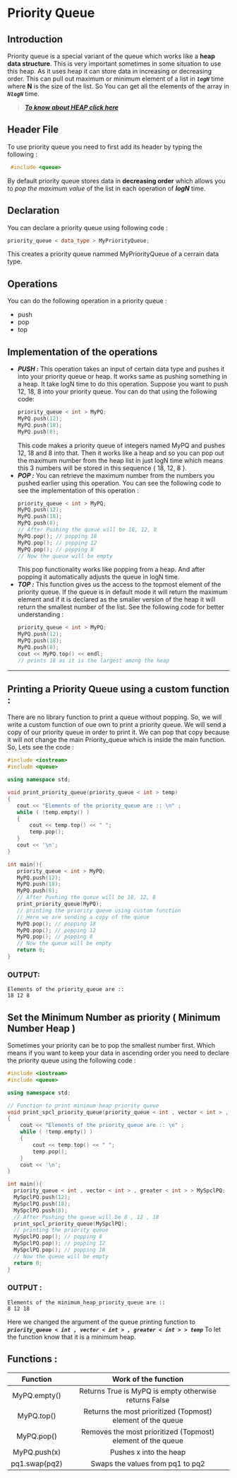 # Priority Queue
## Introduction
Priority queue is a special variant of the queue which works like a **heap data structure**. This is very important sometimes in some situation to use this heap. As it uses heap it can store data in increasing or decreasing order.  This can pull out maximum or minimum element of a list in _**`logN`**_ time where **N** is the size of the list. So You can get all the elements of the array in _**`NlogN`**_ time.

> [_**To know about HEAP click here**_](https://en.wikipedia.org/wiki/Heap_(data_structure))

## Header File
To use priority queue you need to first add its header by typing the following :
```cpp
 #include <queue> 
```
By default priority queue stores data in **decreasing order** which allows you to _pop the maximum value_ of the list in each operation of _**logN**_ time. 

## Declaration
You can declare a priority queue using following code :
```cpp
priority_queue < data_type > MyPriorityQueue;
```
This creates a priority queue nammed MyPriorityQueue of a cerrain data type.

## Operations
You can do the following operation in a priority queue :
- push
- pop
- top

## Implementation of the operations
+ _**PUSH :**_  This operation takes an input of certain data type and pushes it into your priority queue or heap. It works same as pushing something in a heap. It take logN time    to do this operation. Suppose you want to push 12,  18,  8 into your priority queue.  You can do that using the following code:
  ```cpp
  priority_queue < int > MyPQ;
  MyPQ.push(12);
  MyPQ.push(18);
  MyPQ.push(8);
  ```
  This code makes a priority queue of integers named MyPQ and pushes 12, 18 and 8 into that. Then it works like a heap and so you can pop out  the maximum number from the heap list in just logN time which means this 3 numbers will be stored in this sequence { 18, 12, 8 }.
+ _**POP :**_  You can retrieve the maximum number from the numbers you pushed earlier using this operation. You can see the following code to see the implementation of this operation :
  ```cpp
  priority_queue < int > MyPQ;
  MyPQ.push(12);
  MyPQ.push(18);
  MyPQ.push(8);
  // After Pushing the queue will be 18, 12, 8
  MyPQ.pop(); // popping 18
  MyPQ.pop(); // popping 12
  MyPQ.pop(); // popping 8
  // Now the queue will be empty
  ```
  This pop functionality works like popping from a heap. And after popping it automatically adjusts the queue in logN time.
+ _**TOP :**_ This function gives us the access to the topmost element of the priority queue. If the queue is in default mode it will return the maximum element and if it is declared as the smaller  version of the heap it will return the smallest number of the list. See the following code for better understanding :
  ```cpp
  priority_queue < int > MyPQ;
  MyPQ.push(12);
  MyPQ.push(18);
  MyPQ.push(8);
  cout << MyPQ.top() << endl;
  // prints 18 as it is the largest among the heap
  ```
***
## Printing a Priority Queue using a custom function : 
There are no library function to print a queue without popping. So, we will  write a custom function of oue own to print a priority queue. We will send a copy of our priority queue in order to print it. We can pop that copy because it will not change the main Priority_queue which is inside the main function. So, Lets see the code : 
  ```cpp
  #include <iostream> 
  #include <queue> 
  
  using namespace std; 
  
  void print_priority_queue(priority_queue < int > temp) 
  { 
     cout << "Elements of the priority_queue are :: \n" ;
     while ( !temp.empty() ) 
     { 
         cout << temp.top() << " "; 
         temp.pop(); 
     } 
     cout << '\n'; 
  } 

  int main(){
     priority_queue < int > MyPQ;
     MyPQ.push(12);
     MyPQ.push(18);
     MyPQ.push(8);
     // After Pushing the queue will be 18, 12, 8
     print_priority_queue(MyPQ);
     // printing the priority queue using custom function
     // Here we are sending a copy of the queue
     MyPQ.pop(); // popping 18
     MyPQ.pop(); // popping 12
     MyPQ.pop(); // popping 8
     // Now the queue will be empty
     return 0;
  }
  ```  
### OUTPUT: 
  ```
  Elements of the priority_queue are :: 
  18 12 8 
  ```

## Set the Minimum Number as priority ( Minimum Number Heap ) 
Sometimes your priority can be to pop the smallest number first. Which means if you want to keep your data in ascending order you need to declare the priority queue using the following code : 
  
  ```cpp
  #include <iostream> 
  #include <queue> 
  
  using namespace std; 
  
  // Function to print minimum heap priority queue
  void print_spcl_priority_queue(priority_queue < int , vector < int > , greater < int > > temp) 
  { 
      cout << "Elements of the priority_queue are :: \n" ;
      while ( !temp.empty() ) 
      { 
          cout << temp.top() << " "; 
          temp.pop(); 
      } 
      cout << '\n'; 
  } 

  int main(){
    priority_queue < int , vector < int > , greater < int > > MySpclPQ; 
    MySpclPQ.push(12);
    MySpclPQ.push(18);
    MySpclPQ.push(8);
    // After Pushing the queue will be 8 , 12 , 18
    print_spcl_priority_queue(MySpclPQ);
    // printing the priority queue
    MySpclPQ.pop(); // popping 8
    MySpclPQ.pop(); // popping 12
    MySpclPQ.pop(); // popping 18
    // Now the queue will be empty
    return 0;
  }
  ``` 
### OUTPUT : 
  ```
  Elements of the minimum_heap_priority_queue are :: 
  8 12 18 
  ```
Here we changed the argument of the queue printing function to _**`priority_queue < int , vector < int > , greater < int > > temp`**_ To let the function know that it is a minimum heap.

## Functions : 

|    Function   |                     Work of the function                     |
|:-------------:|:------------------------------------------------------------:|
|  MyPQ.empty() |     Returns True is MyPQ is empty otherwise returns False    |
|   MyPQ.top()  | Returns the most prioritized (Topmost) element of the queue  |
|   MyPQ.pop()  | Removes the most prioritized (Topmost) element of the queue  |
|  MyPQ.push(x) |                    Pushes x into the heap                    |
| pq1.swap(pq2) |               Swaps the values from pq1 to pq2               |
